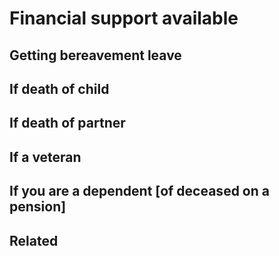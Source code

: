 # Financial support available
## Getting bereavement leave 
## If death of child
## If death of partner
## If a veteran
## If you are a dependent [of deceased on a pension]
## Related
